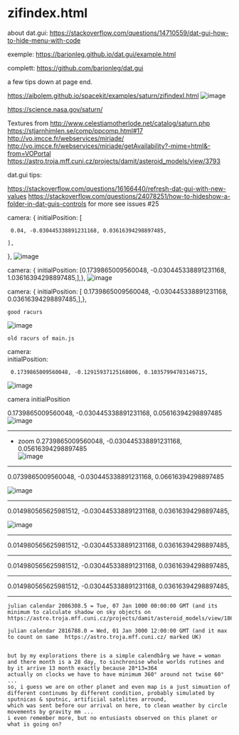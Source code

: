 # zifindex.html

about dat.gui: https://stackoverflow.com/questions/14710559/dat-gui-how-to-hide-menu-with-code

exemple: https://barionleg.github.io/dat.gui/example.html

complett: https://github.com/barionleg/dat.gui

a few tips down at page end.

https://aibolem.github.io/spacekit/examples/saturn/zifindexI.html
![image](https://github.com/aibolem/spacekit/assets/102619282/995e7813-b163-4ad0-b825-9d94b4bf98aa)


https://science.nasa.gov/saturn/

Textures from http://www.celestiamotherlode.net/catalog/saturn.php
https://stjarnhimlen.se/comp/ppcomp.html#17
http://vo.imcce.fr/webservices/miriade/
http://vo.imcce.fr/webservices/miriade/getAvailability?-mime=html&-from=VOPortal
https://astro.troja.mff.cuni.cz/projects/damit/asteroid_models/view/3793


dat.gui tips: 

https://stackoverflow.com/questions/16166440/refresh-dat-gui-with-new-values
https://stackoverflow.com/questions/24078251/how-to-hideshow-a-folder-in-dat-guis-controls
for more see issues #25

  camera: {
    initialPosition: [
  
     0.04, -0.030445338891231168, 0.03616394298897485, 
      
    ],
  },
![image](https://github.com/aibolem/spacekit/assets/102619282/4a497060-bac5-4301-bbce-80d6c15cea42)

camera: {
    initialPosition: [0.1739865009560048, -0.030445338891231168, 1.03616394298897485,],},
![image](https://github.com/aibolem/spacekit/assets/102619282/ff9c7fa3-c60b-45e6-90a2-cdd7e552877f)


camera: {
    initialPosition: [ 0.1739865009560048, -0.030445338891231168, 0.03616394298897485,],},

    good racurs
![image](https://github.com/aibolem/spacekit/assets/102619282/27aa5873-889e-44d7-8cb6-73773ac1b8cf)


    old racurs of main.js
  camera:  
    initialPosition: 
  
     0.1739865009560048, -0.12915937125168006, 0.10357994703146715,
      

  ![image](https://github.com/aibolem/spacekit/assets/102619282/8ca3aa75-2e57-428c-b946-53d639f169f2)

  camera 
    initialPosition 
  
   0.1739865009560048, -0.030445338891231168, 0.05616394298897485
    ![image](https://github.com/aibolem/spacekit/assets/102619282/43f65412-6c66-4369-a1cb-c03a2a75620e)

_____________________________________________________________________________________________________________________________________    

   - zoom  0.2739865009560048, -0.030445338891231168, 0.05616394298897485   
    ![image](https://github.com/aibolem/spacekit/assets/102619282/440c3636-527b-4578-ba96-e5ecc713a20a)

________________________________________________________________________________________________________________________________________

0.0739865009560048, -0.030445338891231168, 0.06616394298897485

![image](https://github.com/aibolem/spacekit/assets/102619282/cc31e539-c757-4b05-bdc2-22e881ef373c)

__________________________________________________________________________________________________________________________________________

0.014980565625981512, -0.030445338891231168, 0.03616394298897485,

![image](https://github.com/aibolem/spacekit/assets/102619282/474c1d65-8ff7-4d81-8b42-8a7488b0d5ba)

_____________________________________________________________________________________________________________________________________


0.014980565625981512, -0.030445338891231168, 0.03616394298897485,


______________________________________________________________________________________________________________________________________


0.014980565625981512, -0.030445338891231168, 0.03616394298897485,


______________________________________________________________________________________________________________________________________


0.014980565625981512, -0.030445338891231168, 0.03616394298897485,


______________________________________________________________________________________________________________________________________



    julian calendar 2086308.5 = Tue, 07 Jan 1000 00:00:00 GMT (and its minimum to calculate shadow on sky objects on https://astro.troja.mff.cuni.cz/projects/damit/asteroid_models/view/1863)

    julian calendar 2816788.0 = Wed, 01 Jan 3000 12:00:00 GMT (and it max to count on same  https://astro.troja.mff.cuni.cz/ marked UK)


    but by my explorations there is a simple calendbårg we have = woman and there month is a 28 day, to sinchronise whole worlds rutines and by it arrive 13 month exactly because 28*13=364
    actually on clocks we have to have minimum 360° around not twise 60° ... 
    so, i guess we are on other planet and even map is a just simuation of different continums by different condition, probably simulated by sputnicas & sputnic, artificial satelites arround, 
    which was sent before our arrival on here, to clean weather by circle movements by gravity mm ... 
    i even remember more, but no entusiasts observed on this planet or what is going on?

